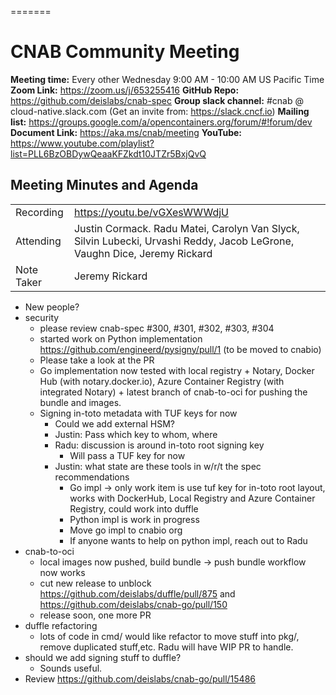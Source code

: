 =======
# CNAB Community Meeting


**Meeting time:** Every other Wednesday 9:00 AM - 10:00 AM US Pacific Time
**Zoom Link:** https://zoom.us/j/653255416
**GitHub Repo:** https://github.com/deislabs/cnab-spec
**Group slack channel:** #cnab @ cloud-native.slack.com (Get an invite from: https://slack.cncf.io)
**Mailing list:** https://groups.google.com/a/opencontainers.org/forum/#!forum/dev
**Document Link:** https://aka.ms/cnab/meeting
**YouTube:** https://www.youtube.com/playlist?list=PLL6BzOBDywQeaaKFZkdt10JTZr5BxjQvQ

## Meeting Minutes and Agenda

|  |  | 
| -------- | -------- |
| Recording  | https://youtu.be/vGXesWWWdjU |
| Attending  | Justin Cormack. Radu Matei, Carolyn Van Slyck, Silvin Lubecki, Urvashi Reddy, Jacob LeGrone, Vaughn Dice, Jeremy Rickard |
| Note Taker | Jeremy Rickard  |


* New people?
* security
    * please review cnab-spec #300, #301, #302, #303, #304
    * started work on Python implementation https://github.com/engineerd/pysigny/pull/1 (to be moved to cnabio)
    * Please take a look at the PR
    * Go implementation now tested with local registry + Notary, Docker Hub (with notary.docker.io), Azure Container Registry (with integrated Notary) + latest branch of cnab-to-oci for pushing the bundle and images.
    * Signing in-toto metadata with TUF keys for now
        * Could we add external HSM?
        * Justin: Pass which key to whom, where
        * Radu: discussion is around in-toto root signing key
            * Will pass a TUF key for now
        * Justin: what state are these tools in w/r/t the spec recommendations
            * Go impl -> only work item is use tuf key for in-toto root layout, works with DockerHub, Local Registry and Azure Container Registry, could work into duffle
            * Python impl is work in progress
            * Move go impl to cnabio org
            * If anyone wants to help on python impl, reach out to Radu
* cnab-to-oci
    * local images now pushed, build bundle -> push bundle workflow now works
    * cut new release to unblock https://github.com/deislabs/duffle/pull/875 and https://github.com/deislabs/cnab-go/pull/150
    * release soon, one more PR
* duffle refactoring
    * lots of code in cmd/ would like refactor to move stuff into pkg/, remove duplicated stuff,etc. Radu will have WIP PR to handle.  
* should we add signing stuff to duffle? 
    * Sounds useful. 
* Review https://github.com/deislabs/cnab-go/pull/15486
